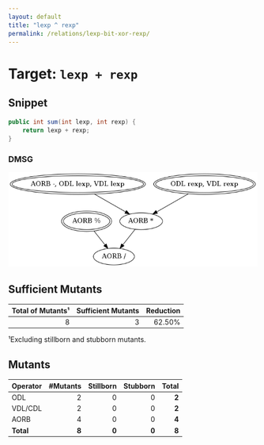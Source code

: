```yaml
---
layout: default
title: "lexp ^ rexp"
permalink: /relations/lexp-bit-xor-rexp/
---
```


# Target: ``lexp + rexp``

## Snippet


```java
public int sum(int lexp, int rexp) {
    return lexp + rexp;
}
```


### DMSG

![image](images/dmsg_lexp-plus_rexp.png)

## Sufficient Mutants


|Total of Mutants¹    | Sufficient Mutants |Reduction |
|                ---: |               ---: |     ---: |  
| 8                   | 3                  |62.50%    |

¹Excluding stillborn and stubborn mutants.

## Mutants



| Operator | #Mutants | Stillborn | Stubborn | Total  |
| :---     |     ---: |      ---: |     ---: |   ---: |
| ODL      | 2        | 0         | 0        | **2**  |
| VDL/CDL  | 2        | 0         | 0        | **2**  |
| AORB     | 4        | 0         | 0        | **4**  |
|**Total** | **8**    | **0**     | **0**    | **8**  |
